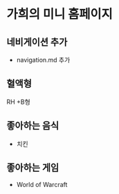 # 가희의 미니 홈페이지

## 네비게이션 추가

-   navigation.md 추가

## 혈액형

RH +B형

## 좋아하는 음식

-   치킨

## 좋아하는 게임

-   World of Warcraft

